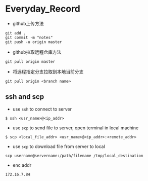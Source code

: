 # Everyday_Record
- github上传方法
```
git add .
git commit -m "notes"
git push -u origin master
```
- github拉取远程仓库方法
```
git pull origin master
```
- 将远程指定分支拉取到本地当前分支
```
git pull origin <branch name>
```

## ssh and scp
- use `ssh` to connect to server
```
$ ssh <usr_name>@<ip_addr>
```
- use `scp` to send file to server, open terminal in local machine
```
$ scp <local_file_addr> <usr_name>@<ip_addr>:<remote_addr>
```

- use `scp` to download file from server to local

```
scp username@servername:/path/filename /tmp/local_destination
```

- enc addr

```
172.16.7.84
```

